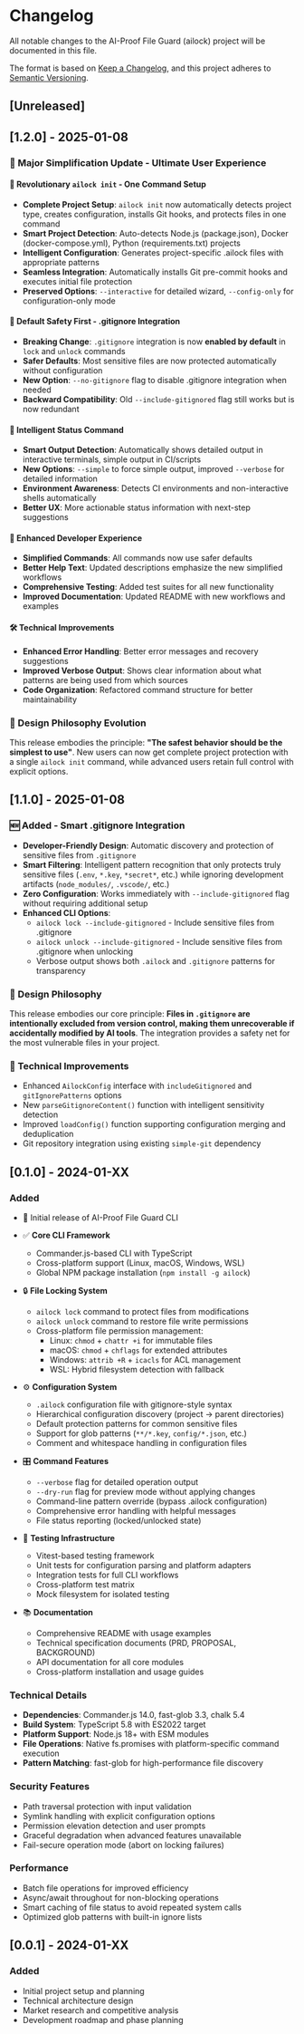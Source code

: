 # Changelog

All notable changes to the AI-Proof File Guard (ailock) project will be documented in this file.

The format is based on [Keep a Changelog](https://keepachangelog.com/en/1.0.0/),
and this project adheres to [Semantic Versioning](https://semver.org/spec/v2.0.0.html).

## [Unreleased]

## [1.2.0] - 2025-01-08

### 🚀 Major Simplification Update - Ultimate User Experience

#### 🎯 Revolutionary `ailock init` - One Command Setup
- **Complete Project Setup**: `ailock init` now automatically detects project type, creates configuration, installs Git hooks, and protects files in one command
- **Smart Project Detection**: Auto-detects Node.js (package.json), Docker (docker-compose.yml), Python (requirements.txt) projects
- **Intelligent Configuration**: Generates project-specific .ailock files with appropriate patterns
- **Seamless Integration**: Automatically installs Git pre-commit hooks and executes initial file protection
- **Preserved Options**: `--interactive` for detailed wizard, `--config-only` for configuration-only mode

#### 🎯 Default Safety First - .gitignore Integration
- **Breaking Change**: `.gitignore` integration is now **enabled by default** in `lock` and `unlock` commands
- **Safer Defaults**: Most sensitive files are now protected automatically without configuration
- **New Option**: `--no-gitignore` flag to disable .gitignore integration when needed
- **Backward Compatibility**: Old `--include-gitignored` flag still works but is now redundant

#### 🎯 Intelligent Status Command
- **Smart Output Detection**: Automatically shows detailed output in interactive terminals, simple output in CI/scripts
- **New Options**: `--simple` to force simple output, improved `--verbose` for detailed information
- **Environment Awareness**: Detects CI environments and non-interactive shells automatically
- **Better UX**: More actionable status information with next-step suggestions

#### 🔧 Enhanced Developer Experience
- **Simplified Commands**: All commands now use safer defaults
- **Better Help Text**: Updated descriptions emphasize the new simplified workflows
- **Comprehensive Testing**: Added test suites for all new functionality
- **Improved Documentation**: Updated README with new workflows and examples

#### 🛠️ Technical Improvements
- **Enhanced Error Handling**: Better error messages and recovery suggestions
- **Improved Verbose Output**: Shows clear information about what patterns are being used from which sources
- **Code Organization**: Refactored command structure for better maintainability

### 🧠 Design Philosophy Evolution
This release embodies the principle: **"The safest behavior should be the simplest to use"**. New users can now get complete project protection with a single `ailock init` command, while advanced users retain full control with explicit options.

## [1.1.0] - 2025-01-08

### 🆕 Added - Smart .gitignore Integration
- **Developer-Friendly Design**: Automatic discovery and protection of sensitive files from `.gitignore`
- **Smart Filtering**: Intelligent pattern recognition that only protects truly sensitive files (`.env`, `*.key`, `*secret*`, etc.) while ignoring development artifacts (`node_modules/`, `.vscode/`, etc.)
- **Zero Configuration**: Works immediately with `--include-gitignored` flag without requiring additional setup
- **Enhanced CLI Options**:
  - `ailock lock --include-gitignored` - Include sensitive files from .gitignore
  - `ailock unlock --include-gitignored` - Include sensitive files from .gitignore when unlocking
  - Verbose output shows both `.ailock` and `.gitignore` patterns for transparency

### 🧠 Design Philosophy
This release embodies our core principle: **Files in `.gitignore` are intentionally excluded from version control, making them unrecoverable if accidentally modified by AI tools**. The integration provides a safety net for the most vulnerable files in your project.

### 🔧 Technical Improvements
- Enhanced `AilockConfig` interface with `includeGitignored` and `gitIgnorePatterns` options
- New `parseGitignoreContent()` function with intelligent sensitivity detection
- Improved `loadConfig()` function supporting configuration merging and deduplication
- Git repository integration using existing `simple-git` dependency

## [0.1.0] - 2024-01-XX

### Added
- 🎉 Initial release of AI-Proof File Guard CLI
- ✅ **Core CLI Framework**
  - Commander.js-based CLI with TypeScript
  - Cross-platform support (Linux, macOS, Windows, WSL)
  - Global NPM package installation (`npm install -g ailock`)

- 🔒 **File Locking System**
  - `ailock lock` command to protect files from modifications
  - `ailock unlock` command to restore file write permissions
  - Cross-platform file permission management:
    - Linux: `chmod` + `chattr +i` for immutable files
    - macOS: `chmod` + `chflags` for extended attributes
    - Windows: `attrib +R` + `icacls` for ACL management
    - WSL: Hybrid filesystem detection with fallback

- ⚙️ **Configuration System**
  - `.ailock` configuration file with gitignore-style syntax
  - Hierarchical configuration discovery (project → parent directories)
  - Default protection patterns for common sensitive files
  - Support for glob patterns (`**/*.key`, `config/*.json`, etc.)
  - Comment and whitespace handling in configuration files

- 🎛️ **Command Features**
  - `--verbose` flag for detailed operation output
  - `--dry-run` flag for preview mode without applying changes
  - Command-line pattern override (bypass .ailock configuration)
  - Comprehensive error handling with helpful messages
  - File status reporting (locked/unlocked state)

- 🧪 **Testing Infrastructure**
  - Vitest-based testing framework
  - Unit tests for configuration parsing and platform adapters
  - Integration tests for full CLI workflows
  - Cross-platform test matrix
  - Mock filesystem for isolated testing

- 📚 **Documentation**
  - Comprehensive README with usage examples
  - Technical specification documents (PRD, PROPOSAL, BACKGROUND)
  - API documentation for all core modules
  - Cross-platform installation and usage guides

### Technical Details
- **Dependencies**: Commander.js 14.0, fast-glob 3.3, chalk 5.4
- **Build System**: TypeScript 5.8 with ES2022 target
- **Platform Support**: Node.js 18+ with ESM modules
- **File Operations**: Native fs.promises with platform-specific command execution
- **Pattern Matching**: fast-glob for high-performance file discovery

### Security Features
- Path traversal protection with input validation
- Symlink handling with explicit configuration options
- Permission elevation detection and user prompts
- Graceful degradation when advanced features unavailable
- Fail-secure operation mode (abort on locking failures)

### Performance
- Batch file operations for improved efficiency
- Async/await throughout for non-blocking operations
- Smart caching of file status to avoid repeated system calls
- Optimized glob patterns with built-in ignore lists

## [0.0.1] - 2024-01-XX

### Added
- Initial project setup and planning
- Technical architecture design
- Market research and competitive analysis
- Development roadmap and phase planning